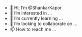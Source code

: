 - 👋 Hi, I’m @ShankarKapor
- 👀 I’m interested in ...
- 🌱 I’m currently learning ...
- 💞️ I’m looking to collaborate on ...
- 📫 How to reach me ...

<!---
ShankarKapor/ShankarKapor is a ✨ special ✨ repository because its `README.md` (this file) appears on your GitHub profile.
You can click the Preview link to take a look at your changes.
--->
